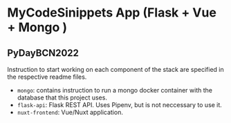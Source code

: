 # MyCodeSinippets App (Flask + Vue + Mongo )
## PyDayBCN2022

Instruction to start working on each component of the stack are specified in the respective readme files. 

- `mongo`: contains instruction to run a mongo docker container with the database that this project uses.
- `flask-api`: Flask REST API. Uses Pipenv, but is not neccessary to use it.
- `nuxt-frontend`: Vue/Nuxt application.